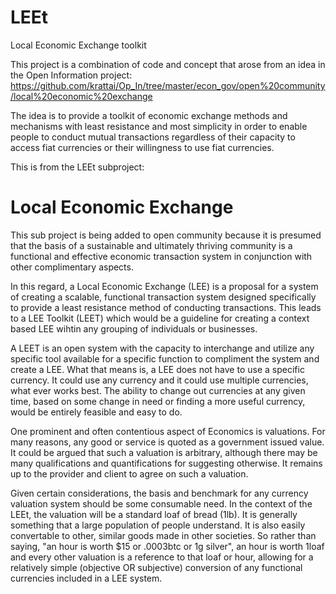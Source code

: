 # LEEt
Local Economic Exchange toolkit

This project is a combination of code and concept that arose from an idea in the Open Information project:<br>
https://github.com/krattai/Op_In/tree/master/econ_gov/open%20community/local%20economic%20exchange

The idea is to provide a toolkit of economic exchange methods and mechanisms with least resistance and most simplicity in order to enable people to conduct mutual transactions regardless of their capacity to access fiat currencies or their willingness to use fiat currencies.

This is from the LEEt subproject:

Local Economic Exchange
=======================

This sub project is being added to open community because it is presumed that the basis of a sustainable and ultimately thriving community is a functional and effective economic transaction system in conjunction with other complimentary aspects.

In this regard, a Local Economic Exchange (LEE) is a proposal for a system of creating a scalable, functional transaction system designed specifically to provide a least resistance method of conducting transactions.  This leads to a LEE Toolkit (LEET) which would be a guideline for creating a context based LEE wihtin any grouping of individuals or businesses.

A LEET is an open system with the capacity to interchange and utilize any specific tool available for a specific function to compliment the system and create a LEE.  What that means is, a LEE does not have to use a specific currency.  It could use any currency and it could use multiple currencies, what ever works best.  The ability to change out currencies at any given time, based on some change in need or finding a more useful currency, would be entirely feasible and easy to do.

One prominent and often contentious aspect of Economics is valuations.  For many reasons, any good or service is quoted as a government issued value.  It could be argued that such a valuation is arbitrary, although there may be many qualifications and quantifications for suggesting otherwise.  It remains up to the provider and client to agree on such a valuation.

Given certain considerations, the basis and benchmark for any currency valuation system should be some consumable need.  In the context of the LEEt, the valuation will be a standard loaf of bread (1lb).  It is generally something that a large population of people understand.  It is also easily convertable to other, similar goods made in other societies.  So rather than saying, "an hour is worth $15 or .0003btc or 1g silver", an hour is worth 1loaf and every other valuation is a reference to that loaf or hour, allowing for a relatively simple (objective OR subjective) conversion of any functional currencies included in a LEE system.
